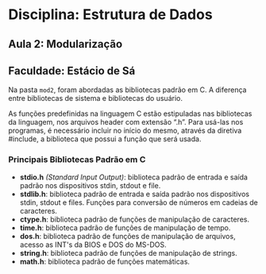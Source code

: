 # Disciplina: Estrutura de Dados

## Aula 2: Modularização

## Faculdade: Estácio de Sá

Na pasta `mod2`, foram abordadas as bibliotecas padrão em C. A diferença entre bibliotecas de sistema e bibliotecas do usuário.

As funções predefinidas na linguagem C estão estipuladas nas bibliotecas da linguagem, nos arquivos header com extensão “.h”. Para usá-las nos programas, é necessário incluir no início do mesmo, através da diretiva #include, a biblioteca que possui a função que será usada.

### Principais Bibliotecas Padrão em C

- **stdio.h** _(Standard Input Output)_: biblioteca padrão de entrada e saída padrão nos dispositivos stdin, stdout e file.
- **stdlib.h**: biblioteca padrão de entrada e saída padrão nos dispositivos stdin, stdout e files. Funções para conversão de números em cadeias de caracteres.
- **ctype.h**: biblioteca padrão de funções de manipulação de caracteres.
- **time.h**: biblioteca padrão de funções de manipulação de tempo.
- **dos.h**: biblioteca padrão de funções de manipulação de arquivos, acesso as INT's da BIOS e DOS do MS-DOS.
- **string.h**: biblioteca padrão de funções de manipulação de strings.
- **math.h**: biblioteca padrão de funções matemáticas.
